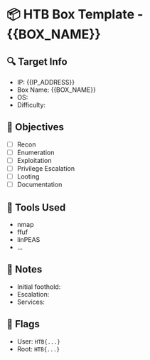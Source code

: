 # 📦 HTB Box Template - {{BOX_NAME}}

## 🔍 Target Info
- IP: {{IP_ADDRESS}}
- Box Name: {{BOX_NAME}}
- OS: 
- Difficulty:

## 🧠 Objectives
- [ ] Recon
- [ ] Enumeration
- [ ] Exploitation
- [ ] Privilege Escalation
- [ ] Looting
- [ ] Documentation

## 🔧 Tools Used
- nmap
- ffuf
- linPEAS
- ...

## 📝 Notes
- Initial foothold:
- Escalation:
- Services:

## 🏁 Flags
- User: `HTB{...}`
- Root: `HTB{...}`
